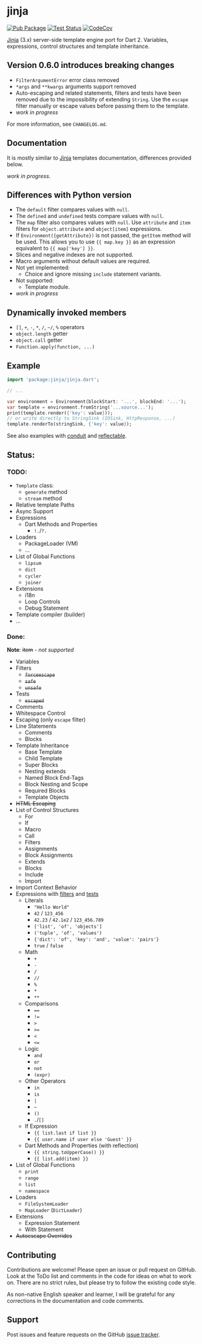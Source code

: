 # jinja

[![Pub Package][pub_icon]][pub]
[![Test Status][test_ci_icon]][test_ci]
[![CodeCov][codecov_icon]][codecov]

[Jinja][jinja] (3.x) server-side template engine port for Dart 2.
Variables, expressions, control structures and template inheritance.

## Version 0.6.0 introduces breaking changes
- `FilterArgumentError` error class removed
- `*args` and `**kwargs` arguments support removed
- Auto-escaping and related statements, filters and tests have been removed due to the impossibility of extending `String`.
  Use the `escape` filter manually or escape values before passing them to the template.
- _work in progress_

For more information, see `CHANGELOG.md`.

## Documentation
It is mostly similar to [Jinja][jinja_templates] templates documentation, differences provided below.

_work in progress_.

## Differences with Python version
- The `default` filter compares values with `null`.
- The `defined` and `undefined` tests compare values with `null`.
- The `map` filter also compares values with `null`.
  Use `attribute` and `item` filters for `object.attribute` and `object[item]` expressions.
- If `Environment({getAttribute})` is not passed, the `getItem` method will be used.
  This allows you to use `{{ map.key }}` as an expression equivalent to `{{ map['key'] }}`.
- Slices and negative indexes are not supported.
- Macro arguments without default values are required.
- Not yet implemented:
  - Choice and ignore missing `include` statement variants.
- Not supported:
  - Template module.
- _work in progress_

## Dynamically invoked members
- `[]`, `+`, `-`, `*`, `/`, `~/`, `%` operators
- `object.length` getter
- `object.call` getter
- `Function.apply(function, ...)`

## Example
```dart
import 'package:jinja/jinja.dart';

// ...

var environment = Environment(blockStart: '...', blockEnd: '...');
var template = environment.fromString('...source...');
print(template.render({'key': value}));
// or write directly to StringSink (IOSink, HttpResponse, ...)
template.renderTo(stringSink, {'key': value});
```

See also examples with [conduit][conduit_example] and
[reflectable][reflectable_example].

## Status:
### TODO:
- `Template` class:
  - `generate` method
  - `stream` method
- Relative template Paths
- Async Support
- Expressions
  - Dart Methods and Properties
    - `!.`/`?.`
- Loaders
  - PackageLoader (VM)
  - ...
- List of Global Functions
  - `lipsum`
  - `dict`
  - `cycler`
  - `joiner`
- Extensions
  - i18n
  - Loop Controls
  - Debug Statement
- Template compiler (builder)
- ...

### Done:
**Note**: ~~item~~ - _not supported_
- Variables
- Filters
  - ~~`forceescape`~~
  - ~~`safe`~~
  - ~~`unsafe`~~
- Tests
  - ~~`escaped`~~
- Comments
- Whitespace Control
- Escaping (only `escape` filter)
- Line Statements
  - Comments
  - Blocks
- Template Inheritance
  - Base Template
  - Child Template
  - Super Blocks
  - Nesting extends
  - Named Block End-Tags
  - Block Nesting and Scope
  - Required Blocks
  - Template Objects
- ~~HTML Escaping~~
- List of Control Structures
  - For
  - If
  - Macro
  - Call
  - Filters
  - Assignments
  - Block Assignments
  - Extends
  - Blocks
  - Include
  - Import
- Import Context Behavior
- Expressions with [filters][filters] and [tests][tests]
  - Literals
    - `"Hello World"`
    - `42` / `123_456`
    - `42.23` / `42.1e2` / `123_456.789`
    - `['list', 'of', 'objects']`
    - `('tuple', 'of', 'values')`
    - `{'dict': 'of', 'key': 'and', 'value': 'pairs'}`
    - `true` / `false`
  - Math
    - `+`
    - `-`
    - `/`
    - `//`
    - `%`
    - `*`
    - `**`
  - Comparisons
    - `==`
    - `!=`
    - `>`
    - `>=`
    - `<`
    - `<=`
  - Logic
    - `and`
    - `or`
    - `not`
    - `(expr)`
  - Other Operators
    - `in`
    - `is`
    - `|`
    - `~`
    - `()`
    - `.`/`[]`
  - If Expression
    - `{{ list.last if list }}`
    - `{{ user.name if user else 'Guest' }}`
  - Dart Methods and Properties (with reflection)
    - `{{ string.toUpperCase() }}`
    - `{{ list.add(item) }}`
- List of Global Functions
  - `print`
  - `range`
  - `list`
  - `namespace`
- Loaders
  - `FileSystemLoader`
  - `MapLoader` (`DictLoader`)
- Extensions
  - Expression Statement
  - With Statement
- ~~Autoescape Overrides~~

## Contributing
Contributions are welcome! Please open an issue or pull request on GitHub.
Look at the ToDo list and comments in the code for ideas on what to work on.
There are no strict rules, but please try to follow the existing code style.

As non-native English speaker and learner, I will be grateful for any
corrections in the documentation and code comments.

## Support
Post issues and feature requests on the GitHub [issue tracker][issues].

[pub_icon]: https://img.shields.io/pub/v/jinja.svg
[pub]: https://pub.dev/packages/jinja
[test_ci_icon]: https://github.com/ykmnkmi/jinja.dart/actions/workflows/test.yaml/badge.svg
[test_ci]: https://github.com/ykmnkmi/jinja.dart/actions/workflows/test.yaml
[codecov_icon]: https://codecov.io/gh/ykmnkmi/jinja.dart/branch/main/graph/badge.svg?token=PRP3DHMO48
[codecov]: https://codecov.io/gh/ykmnkmi/jinja.dart
[jinja]: https://www.palletsprojects.com/p/jinja
[jinja_templates]: https://jinja.palletsprojects.com/en/3.0.x/templates
[conduit_example]: https://github.com/ykmnkmi/jinja_conduit_example
[reflectable_example]: https://github.com/ykmnkmi/jinja_reflectable_example
[filters]: https://github.com/ykmnkmi/jinja.dart/blob/master/lib/src/filters.dart
[tests]: https://github.com/ykmnkmi/jinja.dart/blob/master/lib/src/tests.dart
[issues]: https://github.com/ykmnkmi/jinja.dart/issues